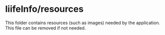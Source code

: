# liifeInfo/resources

This folder contains resources (such as images) needed by the application. This file can
be removed if not needed.
